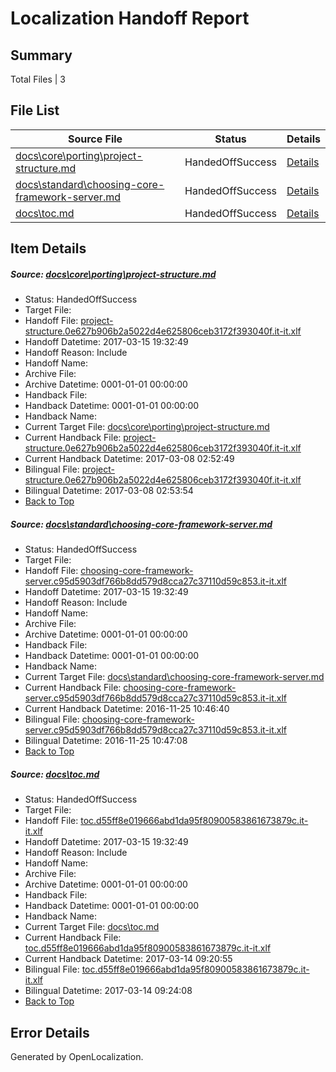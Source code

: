 # <a name='report-top'></a> Localization Handoff Report

## Summary
 Total Files | 3

## File List
 Source File | Status | Details 
 ----------- | ------ | ------- 
 [docs\core\porting\project-structure.md](https://github.com/dotnet/docs/blob/405bac1faa446687a4acdcf2d5536ee31f31f246/docs/core/porting/project-structure.md) | HandedOffSuccess | [Details](#b86693b1d6eed0ff5b8d1831e324354241f2980659)
 [docs\standard\choosing-core-framework-server.md](https://github.com/dotnet/docs/blob/405bac1faa446687a4acdcf2d5536ee31f31f246/docs/standard/choosing-core-framework-server.md) | HandedOffSuccess | [Details](#7151c87d373afce88c83239499ba33980383ab983376)
 [docs\toc.md](https://github.com/dotnet/docs/blob/405bac1faa446687a4acdcf2d5536ee31f31f246/docs/toc.md) | HandedOffSuccess | [Details](#9cbf700444662e225c43b49c2688c104f0b02a1a3442)

## Item Details
##### <a name='b86693b1d6eed0ff5b8d1831e324354241f2980659'></a> Source: [docs\core\porting\project-structure.md](https://github.com/dotnet/docs/blob/405bac1faa446687a4acdcf2d5536ee31f31f246/docs/core/porting/project-structure.md)
* Status: HandedOffSuccess
* Target File: 
* Handoff File: [project-structure.0e627b906b2a5022d4e625806ceb3172f393040f.it-it.xlf](https://github.com/dotnet/docs.handoff/blob/011612737c73afe75c6c0af867494bccb56cc9d9/ol-handoff/dotnet/docs.it-it/master/dotnet-core/project-structure.0e627b906b2a5022d4e625806ceb3172f393040f.it-it.xlf)
* Handoff Datetime: 2017-03-15 19:32:49
* Handoff Reason: Include
* Handoff Name: 
* Archive File: 
* Archive Datetime: 0001-01-01 00:00:00
* Handback File: 
* Handback Datetime: 0001-01-01 00:00:00
* Handback Name: 
* Current Target File: [docs\core\porting\project-structure.md](https://github.com/dotnet/docs.it-it/blob/1abba303a2d55570666d291f339a9ae7c2ee45f6/docs/core/porting/project-structure.md)
* Current Handback File: [project-structure.0e627b906b2a5022d4e625806ceb3172f393040f.it-it.xlf](https://github.com/dotnet/docs.handback/blob/803e0018c7ac2268eff22cdba3a30fa46e598fa2/ol-handback/dotnet/docs.it-it/master/dotnet-core/project-structure.0e627b906b2a5022d4e625806ceb3172f393040f.it-it.xlf)
* Current Handback Datetime: 2017-03-08 02:52:49
* Bilingual File: [project-structure.0e627b906b2a5022d4e625806ceb3172f393040f.it-it.xlf](https://github.com/dotnet/docs.handback/blob/803e0018c7ac2268eff22cdba3a30fa46e598fa2/ol-handback/dotnet/docs.it-it/master/dotnet-core/project-structure.0e627b906b2a5022d4e625806ceb3172f393040f.it-it.xlf)
* Bilingual Datetime: 2017-03-08 02:53:54
* [Back to Top](#report-top)

##### <a name='7151c87d373afce88c83239499ba33980383ab983376'></a> Source: [docs\standard\choosing-core-framework-server.md](https://github.com/dotnet/docs/blob/405bac1faa446687a4acdcf2d5536ee31f31f246/docs/standard/choosing-core-framework-server.md)
* Status: HandedOffSuccess
* Target File: 
* Handoff File: [choosing-core-framework-server.c95d5903df766b8dd579d8cca27c37110d59c853.it-it.xlf](https://github.com/dotnet/docs.handoff/blob/011612737c73afe75c6c0af867494bccb56cc9d9/ol-handoff/dotnet/docs.it-it/master/dotnet-core/choosing-core-framework-server.c95d5903df766b8dd579d8cca27c37110d59c853.it-it.xlf)
* Handoff Datetime: 2017-03-15 19:32:49
* Handoff Reason: Include
* Handoff Name: 
* Archive File: 
* Archive Datetime: 0001-01-01 00:00:00
* Handback File: 
* Handback Datetime: 0001-01-01 00:00:00
* Handback Name: 
* Current Target File: [docs\standard\choosing-core-framework-server.md](https://github.com/dotnet/docs.it-it/blob/51451cf33c89f165eefa3b40d7ec1214137aa475/docs/standard/choosing-core-framework-server.md)
* Current Handback File: [choosing-core-framework-server.c95d5903df766b8dd579d8cca27c37110d59c853.it-it.xlf](https://github.com/dotnet/docs.handback/blob/435c1cb6f9de8753f9e6c80dc65089e9f5c76810/ol-handback/dotnet/docs.it-it/master/ht-p2/choosing-core-framework-server.c95d5903df766b8dd579d8cca27c37110d59c853.it-it.xlf)
* Current Handback Datetime: 2016-11-25 10:46:40
* Bilingual File: [choosing-core-framework-server.c95d5903df766b8dd579d8cca27c37110d59c853.it-it.xlf](https://github.com/dotnet/docs.handback/blob/435c1cb6f9de8753f9e6c80dc65089e9f5c76810/ol-handback/dotnet/docs.it-it/master/ht-p2/choosing-core-framework-server.c95d5903df766b8dd579d8cca27c37110d59c853.it-it.xlf)
* Bilingual Datetime: 2016-11-25 10:47:08
* [Back to Top](#report-top)

##### <a name='9cbf700444662e225c43b49c2688c104f0b02a1a3442'></a> Source: [docs\toc.md](https://github.com/dotnet/docs/blob/405bac1faa446687a4acdcf2d5536ee31f31f246/docs/toc.md)
* Status: HandedOffSuccess
* Target File: 
* Handoff File: [toc.d55ff8e019666abd1da95f80900583861673879c.it-it.xlf](https://github.com/dotnet/docs.handoff/blob/011612737c73afe75c6c0af867494bccb56cc9d9/ol-handoff/dotnet/docs.it-it/master/dotnet-core/toc.d55ff8e019666abd1da95f80900583861673879c.it-it.xlf)
* Handoff Datetime: 2017-03-15 19:32:49
* Handoff Reason: Include
* Handoff Name: 
* Archive File: 
* Archive Datetime: 0001-01-01 00:00:00
* Handback File: 
* Handback Datetime: 0001-01-01 00:00:00
* Handback Name: 
* Current Target File: [docs\toc.md](https://github.com/dotnet/docs.it-it/blob/102471eb4ae3c76aca0b3a823abc6833f2f1a24d/docs/toc.md)
* Current Handback File: [toc.d55ff8e019666abd1da95f80900583861673879c.it-it.xlf](https://github.com/dotnet/docs.handback/blob/87ffecc29d77cb1abd34a3a5beb20bc03753c323/ol-handback/dotnet/docs.it-it/master/dotnet-core/toc.d55ff8e019666abd1da95f80900583861673879c.it-it.xlf)
* Current Handback Datetime: 2017-03-14 09:20:55
* Bilingual File: [toc.d55ff8e019666abd1da95f80900583861673879c.it-it.xlf](https://github.com/dotnet/docs.handback/blob/87ffecc29d77cb1abd34a3a5beb20bc03753c323/ol-handback/dotnet/docs.it-it/master/dotnet-core/toc.d55ff8e019666abd1da95f80900583861673879c.it-it.xlf)
* Bilingual Datetime: 2017-03-14 09:24:08
* [Back to Top](#report-top)


## Error Details

Generated by OpenLocalization.
